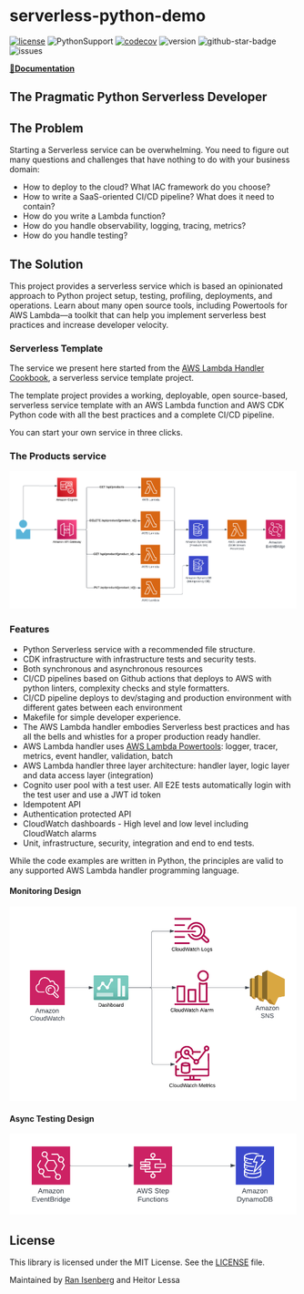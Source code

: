 # serverless-python-demo

[![license](https://img.shields.io/github/license/ran-isenberg/serverless-python-demo)](https://github.com/ran-isenberg/serverless-python-demo/blob/master/LICENSE)
![PythonSupport](https://img.shields.io/static/v1?label=python&message=3.11&color=blue?style=flat-square&logo=python)
[![codecov](https://codecov.io/gh/ran-isenberg/serverless-python-demo/branch/main/graph/badge.svg?token=P2K7K4KICF)](https://codecov.io/gh/ran-isenberg/serverless-python-demo)
![version](https://img.shields.io/github/v/release/ran-isenberg/serverless-python-demo)
![github-star-badge](https://img.shields.io/github/stars/ran-isenberg/serverless-python-demo.svg?style=social)
![issues](https://img.shields.io/github/issues/ran-isenberg/serverless-python-demo)

**[📜Documentation](https://ran-isenberg.github.io/serverless-python-demo/)**

## **The Pragmatic Python Serverless Developer**

## **The Problem**

Starting a Serverless service can be overwhelming. You need to figure out many questions and challenges that have nothing to do with your business domain:

- How to deploy to the cloud? What IAC framework do you choose?
- How to write a SaaS-oriented CI/CD pipeline? What does it need to contain?
- How do you write a Lambda function?
- How do you handle observability, logging, tracing, metrics?
- How do you handle testing?

## **The Solution**

This project provides a serverless service which is based an opinionated approach to Python project setup, testing, profiling, deployments, and operations.
Learn about many open source tools, including Powertools for AWS Lambda—a toolkit that can help you implement serverless best practices and increase developer velocity.

### **Serverless Template**

The service we present here started from the [AWS Lambda Handler Cookbook](https://github.com/ran-isenberg/aws-lambda-handler-cookbook), a serverless service template project.

The template project provides a working, deployable, open source-based, serverless service template with an AWS Lambda function and AWS CDK Python code with all the best practices and a complete CI/CD pipeline.

You can start your own service in three clicks.

### The Products service

<p align="center">
  <img src="docs/images/design.png" alt="Architecture diagram"/>
</p>

### **Features**

- Python Serverless service with a recommended file structure.
- CDK infrastructure with infrastructure tests and security tests.
- Both synchronous and asynchronous resources
- CI/CD pipelines based on Github actions that deploys to AWS with python linters, complexity checks and style formatters.
- CI/CD pipeline deploys to dev/staging and production environment with different gates between each environment
- Makefile for simple developer experience.
- The AWS Lambda handler embodies Serverless best practices and has all the bells and whistles for a proper production ready handler.
- AWS Lambda handler uses [AWS Lambda Powertools](https://docs.powertools.aws.dev/lambda-python/): logger, tracer, metrics, event handler, validation, batch
- AWS Lambda handler three layer architecture: handler layer, logic layer and data access layer (integration)
- Cognito user pool with a test user. All E2E tests automatically login with the test user and use a JWT id token
- Idempotent API
- Authentication protected API
- CloudWatch dashboards - High level and low level including CloudWatch alarms
- Unit, infrastructure, security, integration and end to end tests.


While the code examples are written in Python, the principles are valid to any supported AWS Lambda handler programming language.

#### **Monitoring Design**

<p align="center">
  <img src="docs/images/monitoring.png"/>
</p>



#### **Async Testing Design**

<p align="center">
  <img src="docs/images/tests.png"/>
</p>

## **License**

This library is licensed under the MIT License. See the [LICENSE](https://github.com/ran-isenberg/serverless-python-demo/blob/main/LICENSE) file.

Maintained by [Ran Isenberg](https://www.ranthebuilder.cloud/) and Heitor Lessa
